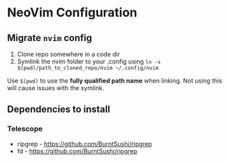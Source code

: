 # NeoVim Configuration

## Migrate `nvim` config
1. Clone repo somewhere in a code dir
2. Symlink the nvim folder to your .config using `ln -s $(pwd)/path_to_cloned_repo/nvim ~/.config/nvim`

Use `$(pwd)` to use the **fully qualified path name** when linking. Not using this will cause issues with the symlink.

## Dependencies to install

### Telescope 

- ripgrep - https://github.com/BurntSushi/ripgrep
- fd - https://github.com/BurntSushi/ripgrep


